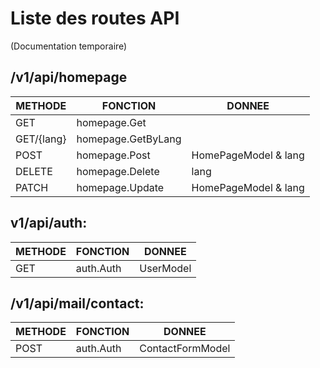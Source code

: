 # Liste des routes API
(Documentation temporaire)

## /v1/api/homepage

| METHODE    | FONCTION           | DONNEE               |  
|------------|--------------------|----------------------|
| GET        | homepage.Get       |                      |
| GET/{lang} | homepage.GetByLang |                      |
| POST       | homepage.Post      | HomePageModel & lang |
| DELETE     | homepage.Delete    | lang                 |
| PATCH      | homepage.Update    | HomePageModel & lang |

## v1/api/auth:

| METHODE    | FONCTION           | DONNEE    |  
|------------|--------------------|-----------|
| GET        | auth.Auth          | UserModel |

## /v1/api/mail/contact:

| METHODE | FONCTION           | DONNEE            |  
|---------|--------------------|-------------------|
| POST    | auth.Auth          | ContactFormModel  |

